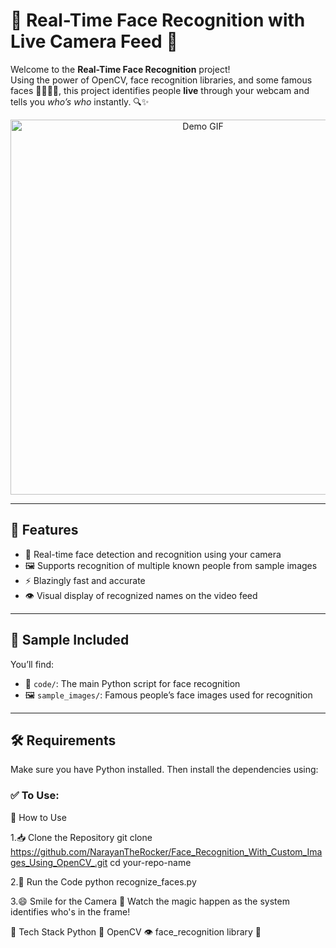 # 🧠 Real-Time Face Recognition with Live Camera Feed 🎥

Welcome to the **Real-Time Face Recognition** project!  
Using the power of OpenCV, face recognition libraries, and some famous faces 👨‍🎤👩‍🎤, this project identifies people **live** through your webcam and tells you *who’s who* instantly. 🔍✨

<div align="center">
  <img src="sample_images/demo.gif" alt="Demo GIF" width="600"/>
</div>

---

## 🚀 Features

- 🎯 Real-time face detection and recognition using your camera
- 🖼️ Supports recognition of multiple known people from sample images
- ⚡ Blazingly fast and accurate
- 👁️ Visual display of recognized names on the video feed

---

## 📁 Sample Included

You’ll find:
- 📂 `code/`: The main Python script for face recognition
- 🖼️ `sample_images/`: Famous people’s face images used for recognition

---

## 🛠️ Requirements

Make sure you have Python installed. Then install the dependencies using:

### ✅ To Use:
🧾 How to Use

1.📥 Clone the Repository
git clone https://github.com/NarayanTheRocker/Face_Recognition_With_Custom_Images_Using_OpenCV_.git
cd your-repo-name

2.🚀 Run the Code
python recognize_faces.py

3.😄 Smile for the Camera
📸 Watch the magic happen as the system identifies who's in the frame!

🤖 Tech Stack
Python 🐍
OpenCV 👁️
face_recognition library 🧬
